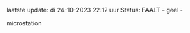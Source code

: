 laatste update: 
di 24-10-2023 22:12   uur 
Status: FAALT - geel - 
<div class="service Y">microstation</div>